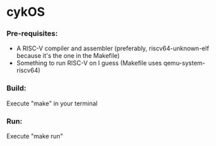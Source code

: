 # cykOS

### Pre-requisites:
* A RISC-V compiler and assembler (preferably, riscv64-unknown-elf because it's the one in the Makefile)
* Something to run RISC-V on I guess (Makefile uses qemu-system-riscv64)

### Build:
Execute "make" in your terminal

### Run:
Execute "make run"
